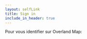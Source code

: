 ```yaml
---
layout: selfLink
title: Sign in
include_in_header: true
---
```


Pour vous identifier sur Overland Map: